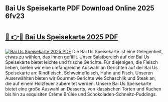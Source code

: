 ## Bai Us Speisekarte PDF Download Online 2025 6fv23

# <h2><a href="http://gc9z1o.nevu.top/?p=Bai+Us+Speisekarte">🔗 👉🔴 Bai Us Speisekarte 2025 PDF</a></h2>

[![Bai Us Speisekarte 2025 PDF](https://i.imgur.com/dBaPXMq.png)](http://gc9z1o.nevu.top/?p=Bai+Us+Speisekarte)
Die Bai Us Speisekarte ist eine Gelegenheit, etwas zu wählen, das Ihnen gefällt. Unser Salatbereich auf der Bai Us Speisekarte bietet leichte und frische Gerichte. Für diejenigen, die Fleisch lieben, bieten wir eine umfangreiche Auswahl an Gerichten auf der Bai Us Speisekarte an: Rindfleisch, Schweinefleisch, Huhn und Fisch. Unseren Auserwählten bieten wir Gourmet-Gerichte wie Schaschlik und Steak an, die auf einem Holzfeuer zubereitet werden. Unsere Bai Us Speisekarte bietet eine große Auswahl an Desserts, von klassischen Torten und Kuchen bis hin zu exquisiten Crème Brûlée und Schokoladen-Schneitz-Puddings.
